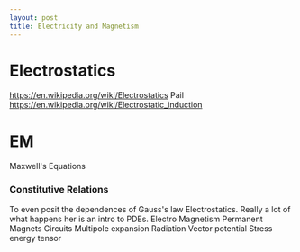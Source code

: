 ```yaml
---
layout: post
title: Electricity and Magnetism
---
```



# Electrostatics
https://en.wikipedia.org/wiki/Electrostatics
Pail
https://en.wikipedia.org/wiki/Electrostatic_induction

# EM
Maxwell's Equations
### Constitutive Relations
To even posit the dependences of 
Gauss's law
Electrostatics. Really a lot of what happens her is an intro to PDEs.
Electro Magnetism
Permanent Magnets
Circuits
Multipole expansion
Radiation
Vector potential
Stress energy tensor